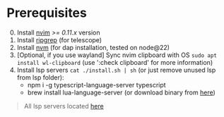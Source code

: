 # Prerequisites

0. Install [nvim](https://github.com/neovim/neovim/blob/master/INSTALL.md) *>= 0.11.x* version
1. Install [ripgrep](https://www.linode.com/docs/guides/ripgrep-linux-installation/) (for telescope)
2. Install [nvm](https://github.com/nvm-sh/nvm) (for dap installation, tested on node@22)
3. [Optional, if you use wayland] Sync nvim clipboard with OS `sudo apt install wl-clipboard` (use ':check clipboard' for more information)
4. Install lsp servers `cat ./install.sh | sh` (or just remove unused lsp from lsp folder):
    - npm i -g typescript-language-server typescript
    - brew install lua-language-server (or download binary from [here](https://github.com/LuaLS/lua-language-server/releases))
> All lsp servers located [here](https://github.com/neovim/nvim-lspconfig/blob/master/doc/configs.md)
